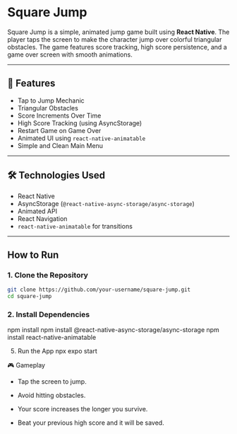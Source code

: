 ﻿# Square Jump 

Square Jump is a simple, animated jump game built using **React Native**. The player taps the screen to make the character jump over colorful triangular obstacles. The game features score tracking, high score persistence, and a game over screen with smooth animations.

---

## 📱 Features

-  Tap to Jump Mechanic
-  Triangular Obstacles
-  Score Increments Over Time
-  High Score Tracking (using AsyncStorage)
-  Restart Game on Game Over
-  Animated UI using `react-native-animatable`
-  Simple and Clean Main Menu

---

## 🛠️ Technologies Used

- React Native
- AsyncStorage (`@react-native-async-storage/async-storage`)
- Animated API
- React Navigation
- `react-native-animatable` for transitions

---

## How to Run

### 1. Clone the Repository

```bash
git clone https://github.com/your-username/square-jump.git
cd square-jump
```
### 2. Install Dependencies
npm install
npm install @react-native-async-storage/async-storage
npm install react-native-animatable

5. Run the App
npx expo start 

🎮 Gameplay
- Tap the screen to jump.

- Avoid hitting obstacles.

- Your score increases the longer you survive.

- Beat your previous high score and it will be saved.

